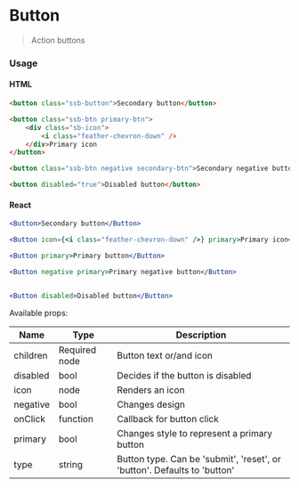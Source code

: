 Button
========

> Action buttons

### Usage

#### HTML

```html
<button class="ssb-button">Secondary button</button>

<button class="ssb-btn primary-btn">
    <div class="sb-icon">
        <i class="feather-chevron-down" />
    </div>Primary icon
</button>

<button class="ssb-btn negative secondary-btn">Secondary negative button</button>

<button disabled="true">Disabled button</button>
```

#### React

```jsx harmony
<Button>Secondary button</Button>

<Button icon={<i class="feather-chevron-down" />} primary>Primary icon</Button>

<Button primary>Primary button</Button>

<Button negative primary>Primary negative button</Button>


<Button disabled>Disabled button</Button>
```

Available props:

| Name       | Type           | Description  |
| ---------- | ------------- | ----- |
| children | Required node | Button text or/and icon |
| disabled | bool | Decides if the button is disabled |
| icon | node | Renders an icon |
| negative | bool | Changes design |
| onClick | function | Callback for button click |
| primary | bool | Changes style to represent a primary button |
| type | string | Button type. Can be 'submit', 'reset', or 'button'. Defaults to 'button' |
